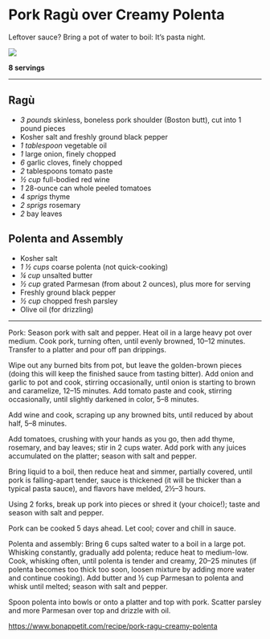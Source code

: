 # Pork Ragù over Creamy Polenta

Leftover sauce? Bring a pot of water to boil: It’s pasta night.

<img src="https://assets.bonappetit.com/photos/57acf588f1c801a1038bc95d/16:9/w_1000,c_limit/pork-ragu-over-creamy-polenta.jpg" />

**8 servings**

---

## Ragù

- *3 pounds* skinless, boneless pork shoulder (Boston butt), cut into 1 pound pieces
- Kosher salt and freshly ground black pepper
- *1 tablespoon* vegetable oil
- *1* large onion, finely chopped
- *6* garlic cloves, finely chopped
- *2* tablespoons tomato paste
- *½ cup* full-bodied red wine
- *1* 28-ounce can whole peeled tomatoes
- *4 sprigs* thyme
- *2 sprigs* rosemary
- *2* bay leaves

## Polenta and Assembly

- Kosher salt
- *1 ½ cups* coarse polenta (not quick-cooking)
- *¼ cup* unsalted butter
- *½ cup* grated Parmesan (from about 2 ounces), plus more for serving
- Freshly ground black pepper
- *½ cup* chopped fresh parsley
- Olive oil (for drizzling)

---

Pork: Season pork with salt and pepper. Heat oil in a large heavy pot over medium. Cook pork, turning often, until evenly browned, 10–12 minutes. Transfer to a platter and pour off pan drippings.

Wipe out any burned bits from pot, but leave the golden-brown pieces (doing this will keep the finished sauce from tasting bitter). Add onion and garlic to pot and cook, stirring occasionally, until onion is starting to brown and caramelize, 12–15 minutes. Add tomato paste and cook, stirring occasionally, until slightly darkened in color, 5–8 minutes.

Add wine and cook, scraping up any browned bits, until reduced by about half, 5–8 minutes.

Add tomatoes, crushing with your hands as you go, then add thyme, rosemary, and bay leaves; stir in 2 cups water. Add pork with any juices accumulated on the platter; season with salt and pepper.

Bring liquid to a boil, then reduce heat and simmer, partially covered, until pork is falling-apart tender, sauce is thickened (it will be thicker than a typical pasta sauce), and flavors have melded, 2½–3 hours.

Using 2 forks, break up pork into pieces or shred it (your choice!); taste and season with salt and pepper.

Pork can be cooked 5 days ahead. Let cool; cover and chill in sauce.

Polenta and assembly: Bring 6 cups salted water to a boil in a large pot. Whisking constantly, gradually add polenta; reduce heat to medium-low. Cook, whisking often, until polenta is tender and creamy, 20–25 minutes (if polenta becomes too thick too soon, loosen mixture by adding more water and continue cooking). Add butter and ½ cup Parmesan to polenta and whisk until melted; season with salt and pepper.

Spoon polenta into bowls or onto a platter and top with pork. Scatter parsley and more Parmesan over top and drizzle with oil.

https://www.bonappetit.com/recipe/pork-ragu-creamy-polenta